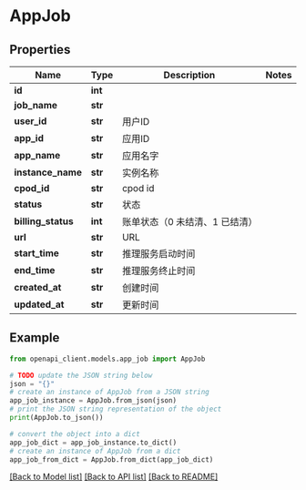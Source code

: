 # AppJob


## Properties

Name | Type | Description | Notes
------------ | ------------- | ------------- | -------------
**id** | **int** |  | 
**job_name** | **str** |  | 
**user_id** | **str** |  用户ID | 
**app_id** | **str** |  应用ID | 
**app_name** | **str** |  应用名字 | 
**instance_name** | **str** |  实例名称 | 
**cpod_id** | **str** |  cpod id | 
**status** | **str** |  状态 | 
**billing_status** | **int** |  账单状态（0 未结清、1 已结清） | 
**url** | **str** |  URL | 
**start_time** | **str** |  推理服务启动时间 | 
**end_time** | **str** |  推理服务终止时间 | 
**created_at** | **str** |  创建时间 | 
**updated_at** | **str** |  更新时间 | 

## Example

```python
from openapi_client.models.app_job import AppJob

# TODO update the JSON string below
json = "{}"
# create an instance of AppJob from a JSON string
app_job_instance = AppJob.from_json(json)
# print the JSON string representation of the object
print(AppJob.to_json())

# convert the object into a dict
app_job_dict = app_job_instance.to_dict()
# create an instance of AppJob from a dict
app_job_from_dict = AppJob.from_dict(app_job_dict)
```
[[Back to Model list]](../README.md#documentation-for-models) [[Back to API list]](../README.md#documentation-for-api-endpoints) [[Back to README]](../README.md)


